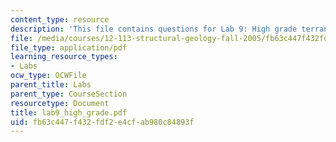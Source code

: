 ```yaml
---
content_type: resource
description: 'This file contains questions for Lab 9: High grade terranes.'
file: /media/courses/12-113-structural-geology-fall-2005/fb63c447f432fdf2e4cfab980c84893f_lab9_high_grade.pdf
file_type: application/pdf
learning_resource_types:
- Labs
ocw_type: OCWFile
parent_title: Labs
parent_type: CourseSection
resourcetype: Document
title: lab9_high_grade.pdf
uid: fb63c447-f432-fdf2-e4cf-ab980c84893f
---
```

